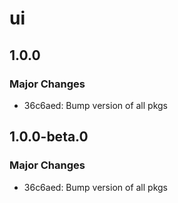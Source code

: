 # ui

## 1.0.0

### Major Changes

- 36c6aed: Bump version of all pkgs

## 1.0.0-beta.0

### Major Changes

- 36c6aed: Bump version of all pkgs
